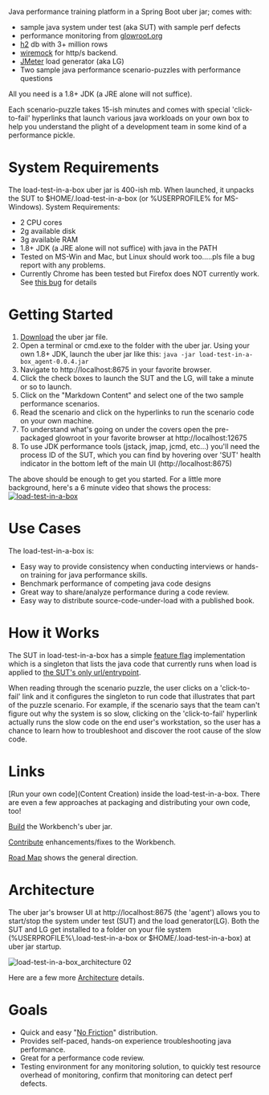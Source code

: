 Java performance training platform in a Spring Boot uber jar; comes with:
* sample java system under test (aka SUT) with sample perf defects
* performance monitoring from [glowroot.org](https://glowroot.org/)
* [h2](https://h2database.com/) db with 3+ million rows
* [wiremock](https://wiremock.org/) for http/s backend.
* [JMeter](https://jmeter.apache.org/) load generator (aka LG) 
* Two sample java performance scenario-puzzles with performance questions

All you need is a 1.8+ JDK (a JRE alone will not suffice).  

Each scenario-puzzle takes 15-ish minutes and comes with special 'click-to-fail' hyperlinks that launch various java workloads on your own box to help you understand the plight of a development team in some kind of a performance pickle.

# System Requirements
The load-test-in-a-box uber jar is 400-ish mb. When launched, it unpacks the SUT to $HOME/.load-test-in-a-box (or %USERPROFILE% for MS-Windows).
System Requirements:
* 2 CPU cores
* 2g available disk
* 3g available RAM
* 1.8+ JDK (a JRE alone will not suffice) with java in the PATH
* Tested on MS-Win and Mac, but Linux should work too…..pls file a bug report with any problems.
* Currently Chrome has been tested but Firefox does NOT currently work.  See [this bug](https://github.com/eostermueller/load-test-in-a-box/issues/92) for details

# Getting Started
1. [Download](https://github.com/eostermueller/load-test-in-a-box/releases/download/0.0.4/load-test-in-a-box_agent-0.0.4.jar)  the uber jar file.
2. Open a terminal or cmd.exe to the folder with the uber jar.  Using your own 1.8+ JDK, launch the uber jar like this:
   ```java -jar load-test-in-a-box_agent-0.0.4.jar``` 
3. Navigate to http://localhost:8675 in your favorite browser.
4. Click the check boxes to launch the SUT and the LG, will take a minute or so to launch.
5. Click on the "Markdown Content" and select one of the two sample performance scenarios.
6. Read the scenario and click on the hyperlinks to run the scenario code on your own machine.
7. To understand what's going on under the covers open the pre-packaged glowroot in your favorite browser at http://localhost:12675
8. To use JDK performance tools (jstack, jmap, jcmd, etc...) you'll need the process ID of the SUT, which you can find by hovering over 'SUT' health indicator in the bottom left of the main UI (http://localhost:8675)

The above should be enough to get you started.
For a little more background, here's a 6 minute video that shows the process:
[![load-test-in-a-box](http://img.youtube.com/vi/Ck7REKh3E6w/0.jpg)](https://youtu.be/Ck7REKh3E6w "load-test-in-a-box")

# Use Cases
The load-test-in-a-box is:
* Easy way to provide consistency when conducting interviews or hands-on training for java performance skills.
* Benchmark performance of competing java code designs
* Great way to share/analyze performance during a code review.
* Easy way to distribute source-code-under-load with a published book.

# How it Works
The SUT in load-test-in-a-box has a simple [feature flag](https://www.optimizely.com/optimization-glossary/feature-flags/) implementation which is a singleton that lists the java code that currently runs when load is applied to [the SUT's only url/entrypoint](https://github.com/eostermueller/load-test-in-a-box_sut_sample/blob/master/src/main/java/com/github/eostermueller/tjp2/rest/WorkloadController.java#L65-L80).

When reading through the scenario puzzle, the user clicks on a 'click-to-fail' link and it configures the singleton to run code that illustrates that part of the puzzle scenario.
For example, if the scenario says that the team can't figure out why the system is so slow, clicking on the 'click-to-fail' hyperlink actually runs the slow code on the end user's workstation, so the user has a chance to learn how to troubleshoot and discover the root cause of the slow code.

# Links

[Run your own code](Content Creation) inside the load-test-in-a-box.  There are even a few approaches at packaging and distributing your own code, too!

[Build](https://github.com/eostermueller/performanceAnalysisWorkbench/wiki/Build) the Workbench's uber jar.

[Contribute](https://github.com/eostermueller/performanceAnalysisWorkbench/wiki/Contributing) enhancements/fixes to the Workbench.

[Road Map](https://github.com/eostermueller/performanceAnalysisWorkbench/wiki/Road-Map) shows the general direction.

# Architecture
The uber jar's browser UI at http://localhost:8675 (the 'agent') allows you to start/stop the system under test (SUT) and the load generator(LG).  Both the SUT and LG get installed to a folder on your file system (%USERPROFILE%\\.load-test-in-a-box or $HOME/.load-test-in-a-box) at uber jar startup.

![load-test-in-a-box_architecture 02](https://user-images.githubusercontent.com/175773/210271052-7c4e7f9f-1964-4cbe-b710-f842c90f1e12.jpg)


Here are a few more [Architecture](https://github.com/eostermueller/performanceAnalysisWorkbench/wiki/Architecture) details.


# Goals
* Quick and easy "[No Friction](https://github.com/eostermueller/snail4j/wiki/No-Friction-Distribution)" distribution.
* Provides self-paced, hands-on experience troubleshooting java performance.
* Great for a performance code review.
* Testing environment for any monitoring solution, to quickly test resource overhead of monitoring, confirm that monitoring can detect perf defects.

